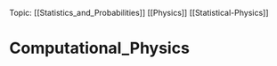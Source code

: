 Topic: [[Statistics_and_Probabilities]] [[Physics]] [[Statistical-Physics]]
# Computational_Physics
